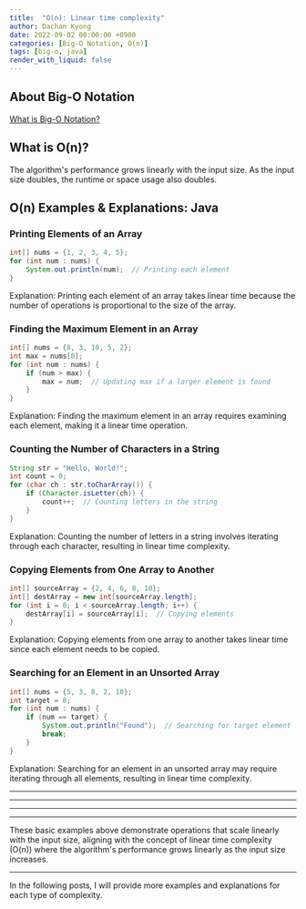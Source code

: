 ```yaml
---
title:  "O(n): Linear time complexity"
author: Dachan Kyong
date: 2022-09-02 00:00:00 +0900
categories: [Big-O Notation, O(n)]
tags: [big-o, java]
render_with_liquid: false
---
```


## **About Big-O Notation**
[What is Big-O Notation?](https://dachan-kyong.github.io/posts/about-big-O-notation/)


## **What is O(n)?**
The algorithm's performance grows linearly with the input size. As the input size doubles, the runtime or space usage also doubles.



## **O(n) Examples & Explanations: Java**

### Printing Elements of an Array
```java
int[] nums = {1, 2, 3, 4, 5};
for (int num : nums) {
    System.out.println(num);  // Printing each element
}
```
Explanation: Printing each element of an array takes linear time because the number of operations is proportional to the size of the array.

### Finding the Maximum Element in an Array
```java
int[] nums = {8, 3, 10, 5, 2};
int max = nums[0];
for (int num : nums) {
    if (num > max) {
        max = num;  // Updating max if a larger element is found
    }
}
```
Explanation: Finding the maximum element in an array requires examining each element, making it a linear time operation.

### Counting the Number of Characters in a String
```java
String str = "Hello, World!";
int count = 0;
for (char ch : str.toCharArray()) {
    if (Character.isLetter(ch)) {
        count++;  // Counting letters in the string
    }
}
```
Explanation: Counting the number of letters in a string involves iterating through each character, resulting in linear time complexity.

### Copying Elements from One Array to Another
```java
int[] sourceArray = {2, 4, 6, 8, 10};
int[] destArray = new int[sourceArray.length];
for (int i = 0; i < sourceArray.length; i++) {
    destArray[i] = sourceArray[i];  // Copying elements
}
```
Explanation: Copying elements from one array to another takes linear time since each element needs to be copied.

### Searching for an Element in an Unsorted Array
```java
int[] nums = {5, 3, 8, 2, 10};
int target = 8;
for (int num : nums) {
    if (num == target) {
        System.out.println("Found");  // Searching for target element
        break;
    }
}
```
Explanation: Searching for an element in an unsorted array may require iterating through all elements, resulting in linear time complexity.


---
---
---
---
These basic examples above demonstrate operations that scale linearly with the input size, aligning with the concept of linear time complexity (O(n)) where the algorithm's performance grows linearly as the input size increases.

---
In the following posts, I will provide more examples and explanations for each type of complexity.

